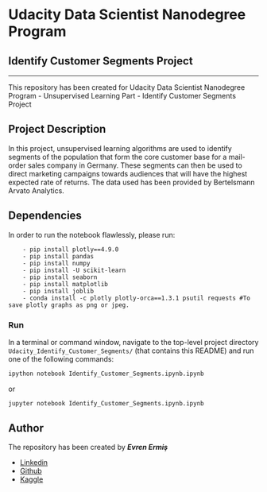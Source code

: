 # Udacity Data Scientist Nanodegree Program 
## Identify Customer Segments Project
***

This repository has been created for Udacity Data Scientist Nanodegree Program - Unsupervised Learning Part - Identify Customer Segments Project

## Project Description

In this project, unsupervised learning algorithms are used to identify segments of the population that form the core customer base for a mail-order sales company in Germany. These segments can then be used to direct marketing campaigns towards audiences that will have the highest expected rate of returns. The data used has been provided by Bertelsmann Arvato Analytics.

## Dependencies

In order to run the notebook flawlessly, please run: <br>

        - pip install plotly==4.9.0 
        - pip install pandas 
        - pip install numpy 
        - pip install -U scikit-learn 
        - pip install seaborn 
        - pip install matplotlib
        - pip install joblib
        - conda install -c plotly plotly-orca==1.3.1 psutil requests #To save plotly graphs as png or jpeg. 

### Run

In a terminal or command window, navigate to the top-level project directory `Udacity_Identify_Customer_Segments/` (that contains this README) and run one of the following commands:

```bash
ipython notebook Identify_Customer_Segments.ipynb.ipynb
```  
or
```bash
jupyter notebook Identify_Customer_Segments.ipynb.ipynb
```


## Author

The repository has been created by ***Evren Ermiş*** <br>

- [Linkedin](www.linkedin.com/in/evrenermis92)
- [Github](https://github.com/eermis1)
- [Kaggle](https://www.kaggle.com/evrenermis/)
